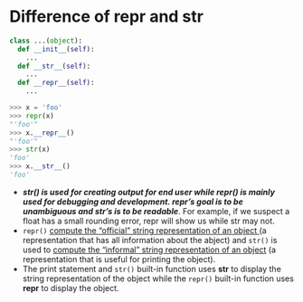 # Difference of repr and str

```python
class ...(object):
  def __init__(self):
    ...
  def __str__(self):
    ...
  def __repr__(self):
    ...
```



```python
>>> x = 'foo'
>>> repr(x)
"'foo'"
>>> x.__repr__()
"'foo'"
>>> str(x)
'foo'
>>> x.__str__()
'foo'
```

-   ***str() is used for  creating output for end user while repr() is mainly used for debugging  and development. repr’s goal is to be unambiguous and str’s is to be  readable***. For example, if we suspect a float has a small rounding error, repr will show us while str may not.
- `repr()` [compute the “official” string representation of an object ](http://docs.python.org/reference/datamodel.html#object.__repr__) (a representation that has all information about the abject) and `str()` is used to [compute the “informal” string representation of an object](http://docs.python.org/reference/datamodel.html#object.__str__) (a representation that is useful for printing the object).
- The print statement and `str()` built-in  function uses __str__ to display the string representation of the object while the `repr()` built-in function uses __repr__ to display the object. 

